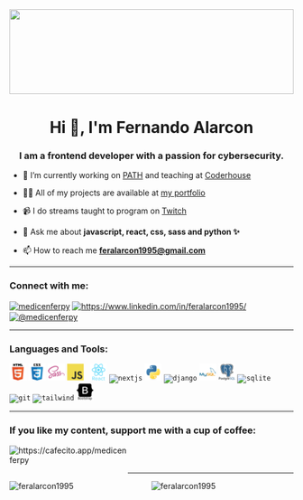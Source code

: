 <img src="https://i.ibb.co/N3zDVb9/bannerlinkedin.png"  height="150px" width="100%"/>

<h1 align="center">Hi 👋, I'm Fernando Alarcon</h1>
<h3 align="center">I am a frontend developer with a passion for cybersecurity.</h3>

- 🔭 I’m currently working on [PATH](https://proactivetalenthub.com/) and teaching at [Coderhouse](https://www.coderhouse.com/)

- 👨‍💻 All of my projects are available at [my portfolio](https://feralarcon.vercel.app/)
  
- 📹 I do streams taught to program on [Twitch](https://www.twitch.tv/medicenferpy)
  
- 💬 Ask me about **javascript, react, css, sass and python ✨**

- 📫 How to reach me **feralarcon1995@gmail.com**

---
<h3 align="left">Connect with me:</h3>
<p align="left">
<a href="https://twitter.com/medicenferpy" target="blank"><img align="center" src="https://raw.githubusercontent.com/rahuldkjain/github-profile-readme-generator/master/src/images/icons/Social/twitter.svg" alt="medicenferpy" height="30" width="40" /></a>
<a href="https://linkedin.com/in/https://www.linkedin.com/in/feralarcon1995/" target="blank"><img align="center" src="https://raw.githubusercontent.com/rahuldkjain/github-profile-readme-generator/master/src/images/icons/Social/linked-in-alt.svg" alt="https://www.linkedin.com/in/feralarcon1995/" height="30" width="40" /></a>
<a href="https://www.youtube.com/c/@medicenferpy" target="blank"><img align="center" src="https://raw.githubusercontent.com/rahuldkjain/github-profile-readme-generator/master/src/images/icons/Social/youtube.svg" alt="@medicenferpy" height="30" width="40" /></a>
</p>

---

<h3 align="left">Languages and Tools:</h3>
<p align="left"> 
<code><img src="https://raw.githubusercontent.com/devicons/devicon/master/icons/html5/html5-original-wordmark.svg" alt="html5" width="30" height="30"/></code>
<code><img src="https://raw.githubusercontent.com/devicons/devicon/master/icons/css3/css3-original-wordmark.svg" alt="css3" width="30" height="30"/></code>
<code><img src="https://raw.githubusercontent.com/devicons/devicon/master/icons/sass/sass-original.svg" alt="sass" width="30" height="30"/></code>
<code><img src="https://raw.githubusercontent.com/devicons/devicon/master/icons/javascript/javascript-original.svg" alt="javascript" width="30" height="30"/></code>
<code> <img src="https://raw.githubusercontent.com/devicons/devicon/master/icons/react/react-original-wordmark.svg" alt="react" width="30" height="30"/></code>
<code><img src="https://cdn.worldvectorlogo.com/logos/nextjs-2.svg" alt="nextjs" width="30" height="30"/></code>
<code><img src="https://raw.githubusercontent.com/devicons/devicon/master/icons/python/python-original.svg" alt="python" width="30" height="30"/></code>
<code><img src="https://cdn.worldvectorlogo.com/logos/django.svg" alt="django" width="30" height="30"/></code>
<code><img src="https://raw.githubusercontent.com/devicons/devicon/master/icons/mysql/mysql-original-wordmark.svg" alt="mysql" width="30" height="30"/></code>
<code><img src="https://raw.githubusercontent.com/devicons/devicon/master/icons/postgresql/postgresql-original-wordmark.svg" alt="postgresql" width="30" height="30"/></code>
<code><img src="https://www.vectorlogo.zone/logos/sqlite/sqlite-icon.svg" alt="sqlite" width="30" height="30"/></code>
<code><img src="https://www.vectorlogo.zone/logos/git-scm/git-scm-icon.svg" alt="git" width="30" height="30"/></code>
<code><img src="https://www.vectorlogo.zone/logos/tailwindcss/tailwindcss-icon.svg" alt="tailwind" width="30" height="30"/></code>
<code><img src="https://raw.githubusercontent.com/devicons/devicon/master/icons/bootstrap/bootstrap-plain-wordmark.svg" alt="bootstrap" width="30" height="30"/></code>
</p>

---

<h3 align="left">If you like my content, support me with a cup of coffee:</h3>
<p><a href="https://ko-fi.com/https://cafecito.app/medicenferpy"> <img align="left" src="https://cdn.ko-fi.com/cdn/kofi3.png?v=3" height="50" width="210" alt="https://cafecito.app/medicenferpy" /></a></p><br><br>

---

<p><img align="left" src="https://github-readme-stats.vercel.app/api/top-langs?username=feralarcon1995&show_icons=true&locale=en&layout=compact" alt="feralarcon1995" width="40%" /></p>
<p>&nbsp;<img align="right" src="https://github-readme-stats.vercel.app/api?username=feralarcon1995&show_icons=true&locale=en" alt="feralarcon1995" width="50%"/></p>
